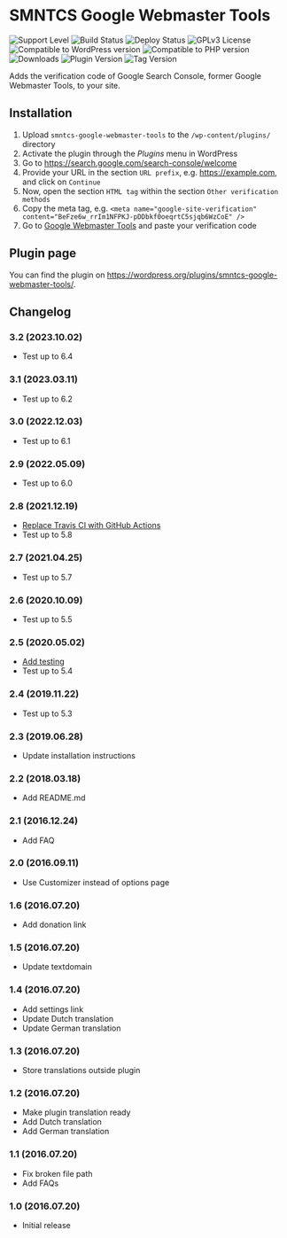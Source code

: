 # SMNTCS Google Webmaster Tools

![Support Level](https://img.shields.io/badge/support-active-green.svg)
![Build Status](https://github.com/nielslange/smntcs-google-webmaster-tools/actions/workflows/test.yml/badge.svg)
![Deploy Status](https://github.com/nielslange/smntcs-google-webmaster-tools/actions/workflows/deploy.yml/badge.svg)
![GPLv3 License](https://img.shields.io/github/license/nielslange/smntcs-google-webmaster-tools.svg)
![Compatible to WordPress version](https://plugintests.com/plugins/smntcs-google-webmaster-tools/wp-badge.svg)
![Compatible to PHP version](https://plugintests.com/plugins/smntcs-google-webmaster-tools/php-badge.svg)
![Downloads](https://img.shields.io/wordpress/plugin/dt/smntcs-google-webmaster-tools.svg)
![Plugin Version](https://img.shields.io/wordpress/plugin/v/smntcs-google-webmaster-tools.svg)
![Tag Version](https://img.shields.io/github/tag/nielslange/smntcs-google-webmaster-tools.svg)

Adds the verification code of Google Search Console, former Google Webmaster Tools, to your site.

## Installation

1. Upload `smntcs-google-webmaster-tools` to the `/wp-content/plugins/` directory
2. Activate the plugin through the _Plugins_ menu in WordPress
3. Go to <https://search.google.com/search-console/welcome>
4. Provide your URL in the section `URL prefix`, e.g. <https://example.com>, and click on `Continue`
5. Now, open the section `HTML tag` within the section `Other verification methods`
6. Copy the meta tag, e.g. `<meta name="google-site-verification" content="BeFze6w_rrIm1NFPKJ-pDDbkf0oeqrtC5sjqb6WzCoE" />`
7. Go to [Google Webmaster Tools](/wp-admin/customize.php?autofocus[control]=smntcs_google_webmaster_tools_tracking_code) and paste your verification code

## Plugin page

You can find the plugin on <https://wordpress.org/plugins/smntcs-google-webmaster-tools/>.

## Changelog

### 3.2 (2023.10.02)

- Test up to 6.4

### 3.1 (2023.03.11)

- Test up to 6.2

### 3.0 (2022.12.03)

- Test up to 6.1

### 2.9 (2022.05.09)

- Test up to 6.0

### 2.8 (2021.12.19)

- [Replace Travis CI with GitHub Actions](https://github.com/nielslange/smntcs-google-webmaster-tools/issues/62)
- Test up to 5.8

### 2.7 (2021.04.25)

- Test up to 5.7

### 2.6 (2020.10.09)

- Test up to 5.5

### 2.5 (2020.05.02)

- [Add testing](https://github.com/nielslange/smntcs-google-webmaster-tools/issues/3)
- Test up to 5.4

### 2.4 (2019.11.22)

- Test up to 5.3

### 2.3 (2019.06.28)

- Update installation instructions

### 2.2 (2018.03.18)

- Add README.md

### 2.1 (2016.12.24)

- Add FAQ

### 2.0 (2016.09.11)

- Use Customizer instead of options page

### 1.6 (2016.07.20)

- Add donation link

### 1.5 (2016.07.20)

- Update textdomain

### 1.4 (2016.07.20)

- Add settings link
- Update Dutch translation
- Update German translation

### 1.3 (2016.07.20)

- Store translations outside plugin

### 1.2 (2016.07.20)

- Make plugin translation ready
- Add Dutch translation
- Add German translation

### 1.1 (2016.07.20)

- Fix broken file path
- Add FAQs

### 1.0 (2016.07.20)

- Initial release
